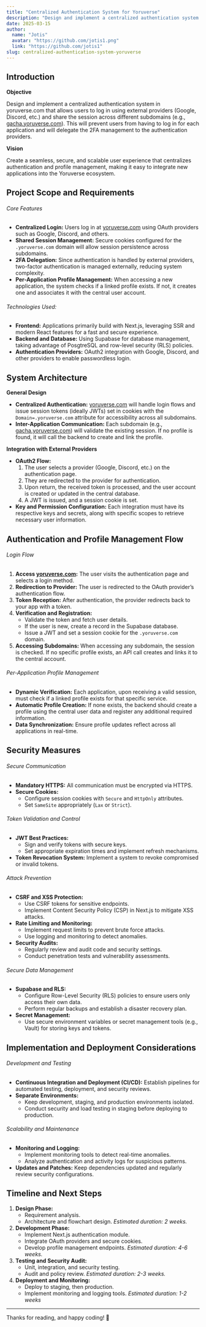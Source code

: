 ```yaml
---
title: "Centralized Authentication System for Yoruverse"
description: "Design and implement a centralized authentication system in yoruverse.com that allows users to log in using external providers (Google, Discord, etc.) and share the session across different subdomains."
date: 2025-03-15
author: 
  name: "Jotis"
  avatar: "https://github.com/jotis1.png"
  link: "https://github.com/jotis1"
slug: centralized-authentication-system-yoruverse
---
```


## Introduction

**Objective**

Design and implement a centralized authentication system in yoruverse.com that allows users to log in using external providers (Google, Discord, etc.) and share the session across different subdomains (e.g., [gacha.yoruverse.com](http://gacha.yoruverse.com)). This will prevent users from having to log in for each application and will delegate the 2FA management to the authentication providers.

**Vision**

Create a seamless, secure, and scalable user experience that centralizes authentication and profile management, making it easy to integrate new applications into the Yoruverse ecosystem.

## Project Scope and Requirements

###### Core Features

* **Centralized Login:**
  Users log in at [yoruverse.com](http://yoruverse.com) using OAuth providers such as Google, Discord, and others.
* **Shared Session Management:** Secure cookies configured for the ` .yoruverse.com` domain will allow session persistence across subdomains.
* **2FA Delegation:** Since authentication is handled by external providers, two-factor authentication is managed externally, reducing system complexity.
* **Per-Application Profile Management:**
  When accessing a new application, the system checks if a linked profile exists. If not, it creates one and associates it with the central user account.

###### Technologies Used:

* **Frontend:**
  Applications primarily build with Next.js, leveraging SSR and modern React features for a fast and secure experience.
* **Backend and Database:**
  Using Supabase for database management, taking advantage of PosgtreSQL and row-level security (RLS) policies.
* **Authentication Providers:**
  OAuth2 integration with Google, Discord, and other providers to enable passwordless login.

## System Architecture

**General Design**

* **Centralized Authentication:** [yoruverse.com](http://yoruverse.com) will handle login flows and issue session tokens (ideally JWTs) set in cookies with the `Domain=.yoruverse.com` attribute for accessibility across all subdomains.
* **Inter-Application Communication:**
  Each subdomain (e.g., [gacha.yoruverse.com](http://gacha.yoruverse.com)) will validate the existing session. If no profile is found, it will call the backend to create and link the profile.

**Integration with External Providers**

* **OAuth2 Flow:**
  1. The user selects a provider (Google, Discord, etc.) on the authentication page.
  2. They are redirected to the provider for authentication.
  3. Upon return, the received token is processed, and the user account is created or updated in the central database.
  4. A JWT is issued, and a session cookie is set.
* **Key and Permission Configuration:**
  Each integration must have its respective keys and secrets, along with specific scopes to retrieve necessary user information.

## Authentication and Profile Management Flow

###### Login Flow

1. **Access [yoruverse.com](http://yoruverse.com):**
   The user visits the authentication page and selects a login method.
2. **Redirection to Provider:**
   The user is redirected to the OAuth provider’s authentication flow.
3. **Token Reception:**
   After authentication, the provider redirects back to your app with a token.
4. **Verification and Registration:**
   * Validate the token and fetch user details.
   * If the user is new, create a record in the Supabase database.
   * Issue a JWT and set a session cookie for the `.yoruverse.com` domain.
5. **Accessing Subdomains:**
   When accessing any subdomain, the session is checked. If no specific profile exists, an API call creates and links it to the central account.

###### Per-Application Profile Management

* **Dynamic Verification:**
  Each application, upon receiving a valid session, must check if a linked profile exists for that specific service.
* **Automatic Profile Creation:**
  If none exists, the backend should create a profile using the central user data and register any additional required information.
* **Data Synchronization:**
  Ensure profile updates reflect across all applications in real-time.

## Security Measures

###### Secure Communication

* **Mandatory HTTPS:**
  All communication must be encrypted via HTTPS.
* **Secure Cookies:**
  * Configure session cookies with `Secure` and `HttpOnly` attributes.
  * Set `SameSite` appropriately (`Lax` or `Strict`).

###### Token Validation and Control

* **JWT Best Practices:**
  * Sign and verify tokens with secure keys.
  * Set appropriate expiration times and implement refresh mechanisms.
* **Token Revocation System:**
  Implement a system to revoke compromised or invalid tokens.

###### Attack Prevention

* **CSRF and XSS Protection:**
  * Use CSRF tokens for sensitive endpoints.
  * Implement Content Security Policy (CSP) in Next.js to mitigate XSS attacks.
* **Rate Limiting and Monitoring:**
  * Implement request limits to prevent brute force attacks.
  * Use logging and monitoring to detect anomalies.
* **Security Audits:**
  * Regularly review and audit code and security settings.
  * Conduct penetration tests and vulnerability assessments.

###### Secure Data Management

* **Supabase and RLS:**
  * Configure Row-Level Security (RLS) policies to ensure users only access their own data.
  * Perform regular backups and establish a disaster recovery plan.
* **Secret Management:**
  * Use secure environment variables or secret management tools (e.g., Vault) for storing keys and tokens.

## Implementation and Deployment Considerations

###### Development and Testing

* **Continuous Integration and Deployment (CI/CD):**
  Establish pipelines for automated testing, deployment, and security reviews.
* **Separate Environments:**
  * Keep development, staging, and production environments isolated.
  * Conduct security and load testing in staging before deploying to production.

###### Scalability and Maintenance

* **Monitoring and Logging:**
  * Implement monitoring tools to detect real-time anomalies.
  * Analyze authentication and activity logs for suspicious patterns.
* **Updates and Patches:**
  Keep dependencies updated and regularly review security configurations.

## Timeline and Next Steps

1. **Design Phase:**
   * Requirement analysis.
   * Architecture and flowchart design.
     *Estimated duration: 2 weeks.*
2. **Development Phase:**
   * Implement Next.js authentication module.
   * Integrate OAuth providers and secure cookies.
   * Develop profile management endpoints.
     *Estimated duration: 4-6 weeks.*
3. **Testing and Security Audit:**
   * Unit, integration, and security testing.
   * Audit and policy review.
     *Estimated duration: 2-3 weeks.*
4. **Deployment and Monitoring:**
   * Deploy to staging, then production.
   * Implement monitoring and logging tools.
     *Estimated duration: 1-2 weeks*

---

Thanks for reading, and happy coding! 🚀